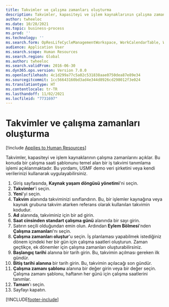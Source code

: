```yaml
---
title: Takvimler ve çalışma zamanları oluşturma
description: Takvimler, kapasiteyi ve işlem kaynaklarının çalışma zamanlarını açıklar. Bu konuda bir çalışma saati şablonunu temel alan bir iş takvimi tanımlama işlemi açıklanmaktadır.
author: twheeloc
ms.date: 10/28/2021
ms.topic: business-process
ms.prod: ''
ms.technology: ''
ms.search.form: OpResLifeCycleManagementWorkspace, WorkCalendarTable, WorkCalendarDate, HcmPersonnelManagementWorkspace, WrkCtrGroupDateCalendar, WrkCtrDateCalendar
audience: Application User
ms.search.scope: Human Resources
ms.search.region: Global
ms.author: twheeloc
ms.search.validFrom: 2016-06-30
ms.dyn365.ops.version: Version 7.0.0
ms.openlocfilehash: 4c1d299a77c5a02c531838aae0750dea87e89e34
ms.sourcegitcommit: 1cc56643160bd3ad4e344d8926cd298012f3e024
ms.translationtype: HT
ms.contentlocale: tr-TR
ms.lasthandoff: 11/02/2021
ms.locfileid: "7731697"
---
```

# <a name="create-calendars-and-generate-working-times"></a>Takvimler ve çalışma zamanları oluşturma

[!include [Applies to Human Resources](../includes/applies-to-hr.md)]



Takvimler, kapasiteyi ve işlem kaynaklarının çalışma zamanlarını açıklar. Bu konuda bir çalışma saati şablonunu temel alan bir iş takvimi tanımlama işlemi açıklanmaktadır. Bu yordamı, USMF demo veri şirketini veya kendi verilerinizi kullanarak uygulayabilirsiniz.

1. Giriş sayfasında, **Kaynak yaşam döngüsü yönetimi**'ni seçin.
2. **Takvimler**'i seçin.
3. **Yeni**'yi seçin.
4. **Takvim** alanında takviminizi sınıflandırın. Bu, bir işlemler kaynağına veya kaynak grubuna takvim atarken referans olarak kullanılan takvimin kodudur.  
5. **Ad** alanında, takviminiz için bir ad girin.
6. **Saat cinsinden standart çalışma günü** alanında bir sayı girin.
7. Satırın seçili olduğundan emin olun. Ardından **Eylem Bölmesi**'nden **Çalışma zamanları**'nı seçin.
8. **Çalışma zamanları oluştur**'u seçin. İş planlaması yapabilmek istediğiniz dönem içindeki her bir gün için çalışma saatleri oluşturun. Zaman geçtikçe, ek dönemler için çalışma zamanları oluşturabilirsiniz.  
9. **Başlangıç tarihi** alanına bir tarih girin. Bu, takvimin açılması gereken ilk gündür.  
10. **Bitiş tarihi alanına** bir tarih girin. Bu, takvimin açılacağı son gündür.  
11. **Çalışma zamanı şablonu** alanına bir değer girin veya bir değer seçin. Çalışma zamanı şablonu, haftanın her günü için çalışma saatlerini tanımlar.  
12. **Tamam**'ı seçin.
13. Sayfayı kapatın.



[!INCLUDE[footer-include](../includes/footer-banner.md)]
